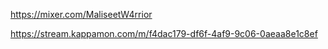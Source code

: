 
https://mixer.com/MaliseetW4rrior


https://stream.kappamon.com/m/f4dac179-df6f-4af9-9c06-0aeaa8e1c8ef
